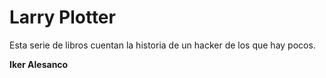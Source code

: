 
# Larry Plotter

Esta serie de libros cuentan la historia de un hacker de los que hay pocos.

**Iker Alesanco**
